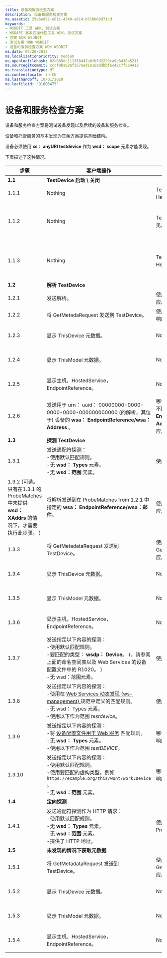```yaml
---
title: 设备和服务检查方案
description: 设备和服务检查方案
ms.assetid: 25e6ed92-e01c-4349-a614-b71bb08d71cd
keywords:
- WSDBIT 工具 WDK，测试方案
- WSDAPI 基本互操作性工具 WDK，测试方案
- 方案 WDK WSDBIT
- 测试方案 WDK WSDBIT
- 设备和服务检查方案 WDK WSDBIT
ms.date: 04/20/2017
ms.localizationpriority: medium
ms.openlocfilehash: 02e685dc111358d47a0fb7d2229ca9b8438a5211
ms.sourcegitcommit: cccf9ba62af357aad1016addbbf6c42c7f564412
ms.translationtype: MT
ms.contentlocale: zh-CN
ms.lasthandoff: 10/01/2020
ms.locfileid: "91606475"
---
```

# <a name="device-and-service-inspection-scenarios"></a>设备和服务检查方案

设备和服务检查方案将测试设备发现以及后续的设备和服务检查。

设备和托管服务的基本发现为其余方案提供基础结构。

设备必须使用 **xs： anyURI testdevice** 作为 **wsd： scope** 元素才能发现。

下表描述了这种情况。

|步骤|客户端操作|服务器操作|通过失败的条件|
|----|----|----|----|
|**1.1**|**TestDevice 启动 \\ 关闭**| | |
|1.1.1|Nothing|TestDevice 启动并发送 Hello。|已在客户端正确接收 Hello。|
|1.1.2|Nothing|TestDevice 关闭并发送再见。|在客户端正确接收了再见。 **Wsa： EndpointReference/wsa： Address**应与步骤1.1.1 中使用的地址相同。|
|1.1.3|Nothing|TestDevice 重新启动并发送 Hello。|已在1.1.1 中正确接收到与相同的元数据版本。 **Wsa： EndpointReference/wsa： Address**应与步骤1.1.1 中使用的地址相同。|
|**1.2**|**解析 TestDevice**| | |
|1.2.1|发送解析。|使用 ResolveMatches 响应。|请参阅步骤1.2.2。|
|1.2.2|将 GetMetadaRequest 发送到 TestDevice。|使用 GetMetadatResponse 响应。|请参阅步骤1.2.3。|
|1.2.3|显示 ThisDevice 元数据。|Nothing|对应于发送的内容。 有关客户端输出的示例，请参阅 [示例元数据响应输出](sample-metadata-response-output.md)。|
|1.2.4|显示 ThisModel 元数据。|Nothing|对应于发送的内容。 有关客户端输出的示例，请参阅 [示例元数据响应输出](sample-metadata-response-output.md)。|
|1.2.5|显示主机，HostedService，EndpointReference。|Nothing|对应于发送的内容。 有关客户端输出的示例，请参阅 [示例元数据响应输出](sample-metadata-response-output.md)。|
|1.2.6|发送用于 urn： uuid： 00000000-0000-0000-0000-000000000000 (的解析，其位于) 设备的 **wsa： EndpointReference/wsa： Address** 。|哪个位置都不行。 因为设备不匹配此 **wsa： EndpointReference/wsa： Address**，所以它不会响应。|服务器不响应任何 ResolveMatches 消息。|
|**1.3**|**探测 TestDevice**| | |
|1.3.1|发送通配符探测：</br>-使用默认匹配规则。</br>-无 **wsd： Types** 元素。</br>-无 **wsd：范围** 元素。|使用 ProbeMatches 响应。|请参阅步骤 1.3.2 (或 1.3.3) 。|
|1.3.2 (可选。 只有在1.3.1 的 ProbeMatches 中未提供 **wsd： XAddrs** 的情况下，才需要执行此步骤。 ) |将解析发送到在 ProbeMatches from 1.2.1 中指定的 **wsa： EndpointReference/wsa：邮件**。|使用 ResolveMatches 响应。|请参阅步骤1.3.3。|
|1.3.3|将 GetMetadataRequest 发送到 TestDevice。|使用 GetMetadataResponse 响应。|请参阅步骤1.3.4。|
|1.3.4|显示 ThisDevice 元数据。|Nothing|对应于发送的内容。 有关客户端输出的示例，请参阅 [示例元数据响应输出](sample-metadata-response-output.md)。|
|1.3.5|显示 ThisModel 元数据。|Nothing|对应于发送的内容。 有关客户端输出的示例，请参阅 [示例元数据响应输出](sample-metadata-response-output.md)。|
|1.3.6|显示主机，HostedService，EndpointReference。|Nothing|对应于发送的内容。 有关客户端输出的示例，请参阅 [示例元数据响应输出](sample-metadata-response-output.md)。|
|1.3.7|发送指定以下内容的探测：</br>-使用默认匹配规则。</br>-要匹配的类型： **wsdp： Device**。  (。请参阅上面的命名空间表以及 Web Services 的设备配置文件中的 R1020。 ) </br>-无 wsd：范围元素。|使用 ProbeMatches 响应。|**Wsa： EndpointReference/wsa： Address**的值与步骤1.2.1 中的值相同。|
|1.3.8|发送指定以下内容的探测：</br>-使用在 [Web Services 动态发现 (ws-management) ](https://docs.oasis-open.org/ws-dd/discovery/1.1/os/wsdd-discovery-1.1-spec-os.html) 规范中定义的匹配规则。</br>-无 wsd： Types 元素。</br>-使用以下作为范围 *testdevice*。|使用 ProbeMatches 响应。|**Wsa： EndpointReference/wsa： Address**的值与步骤1.2.1 中的值相同。|
|1.3.9|发送指定以下内容的探测：</br>-将 [设备配置文件用于 Web 服务](https://docs.oasis-open.org/ws-dd/ns/dpws/2009/01) 匹配规则。</br>-无 **wsd： Types** 元素。</br>-使用以下作为范围 *testDEVICE*。|哪个位置都不行。 此测试不响应 ProbeMatches。|未收到任何消息;等待10秒。|
|1.3.10|发送指定以下内容的探测：</br>-使用默认匹配规则。</br>-使用要匹配的虚构类型，例如 `https://example.org/this/wont/work:Device` 。</br>-无 **wsd：范围** 元素。|哪个位置都不行。 此测试不响应 ProbeMatches。|未收到任何消息;等待10秒。|
|**1.4**|**定向探测**| | |
|1.4.1|发送通配符探测作为 HTTP 请求：</br>-使用默认匹配规则。</br>-无 **wsd： Types** 元素。</br>-无 **wsd：范围** 元素。</br>-提供了 HTTP 地址。|使用 HTTP 响应的 ProbeMatches 响应。|确认 TestDevice 的 **wsa： EndpointReference/wsa： Address** 正确。|
|**1.5**|**未发现的情况下获取元数据**| | |
|1.5.1|将 GetMetadataRequest 发送到 TestDevice。|使用 GetMetadataResponse 响应。|请参阅步骤1.5.2。|
|1.5.2|显示 ThisDevice 元数据。|Nothing|对应于发送的内容。 有关客户端输出的示例，请参阅 [示例元数据响应输出](sample-metadata-response-output.md)。|
|1.5.3|显示 ThisModel 元数据。|Nothing|对应于发送的内容。 有关客户端输出的示例，请参阅 [示例元数据响应输出](sample-metadata-response-output.md)。|
|1.5.4|显示主机，HostedService，EndpointReference。|Nothing|对应于发送的内容。 有关客户端输出的示例，请参阅 [示例元数据响应输出](sample-metadata-response-output.md)。|
